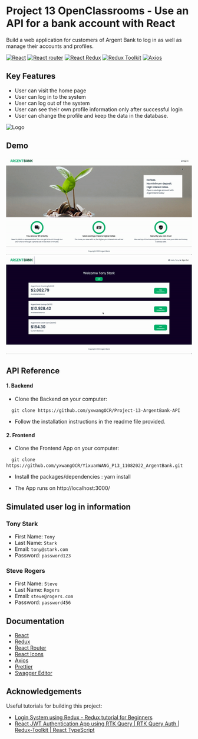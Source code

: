 # Project 13 OpenClassrooms - Use an API for a bank account with React

Build a web application for customers of Argent Bank to log in as well as manage their accounts and profiles.

[![React](https://img.shields.io/badge/React-v18.2.0-brightgreen)](https://fr.reactjs.org/)
[![React router](https://img.shields.io/badge/React%20Router-v6.2.2-orange)](https://v5.reactrouter.com/web/guides/quick-start)
[![React Redux](https://img.shields.io/badge/React%20Redux-v8.0.2-critical)](https://react-redux.js.org/)
[![Redux Toolkit](https://img.shields.io/badge/Redux%20Toolkit-v1.8.5-blueviolet)](https://redux-toolkit.js.org/)
[![Axios](https://img.shields.io/badge/Axios-v0.27.2-ff69b4)](https://axios-http.com/docs/intro)

## Key Features

- User can visit the home page
- User can log in to the system
- User can log out of the system
- User can see their own profile information only after successful login
- User can change the profile and keep the data in the database.

![Logo](https://github.com/yxwangOCR/YixuanWANG_P13_11082022_ArgentBank/blob/dba3143bbfceeb65dccb851bb2ea1667075231a0/src/images/logo.png)

## Demo

![Demo1](https://github.com/yxwangOCR/YixuanWANG_P13_11082022_ArgentBank/blob/master/public/mockup/Project-13-Demo-Part-1.gif)
![Demo2](https://github.com/yxwangOCR/YixuanWANG_P13_11082022_ArgentBank/blob/master/public/mockup/Project-13-Demo-Part-2.gif)

## API Reference

#### 1. Backend

- Clone the Backend on your computer:

```http
  git clone https://github.com/yxwangOCR/Project-13-ArgentBank-API
```

- Follow the installation instructions in the readme file provided.

#### 2. Frontend

- Clone the Frontend App on your computer:

```http
  git clone https://github.com/yxwangOCR/YixuanWANG_P13_11082022_ArgentBank.git
```

- Install the packages/dependencies : yarn install

- The App runs on http://localhost:3000/

## Simulated user log in information

### Tony Stark

- First Name: `Tony`
- Last Name: `Stark`
- Email: `tony@stark.com`
- Password: `password123`

### Steve Rogers

- First Name: `Steve`
- Last Name: `Rogers`
- Email: `steve@rogers.com`
- Password: `password456`

## Documentation

- [React](https://fr.reactjs.org/)
- [Redux](https://redux.js.org/)
- [React Router](https://v5.reactrouter.com/web/guides/quick-start)
- [React Icons](https://react-icons.github.io/react-icons/)
- [Axios](https://axios-http.com/docs/intro)
- [Prettier](https://prettier.io/docs/en/install.html)
- [Swagger Editor](https://swagger.io/tools/swagger-editor/)

## Acknowledgements

Useful tutorials for building this project:

- [Login System using Redux - Redux tutorial for Beginners](https://www.youtube.com/watch?v=mMzhWXr9ass&list=PLoS4Z9Rl1iEgeg_I7-iuyFc6GZG5SqgMi&index=2&t=1672s)
- [React JWT Authentication App using RTK Query | RTK Query Auth | Redux-Toolkit | React TypeScript](https://www.youtube.com/watch?v=Icd-_K7KFrs&list=PLoS4Z9Rl1iEgeg_I7-iuyFc6GZG5SqgMi&index=5&t=30s)
